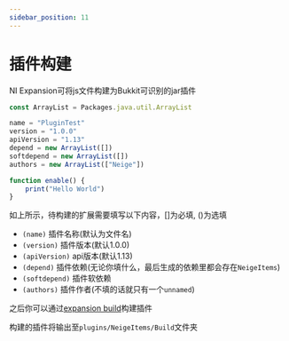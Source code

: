 ```yaml
---
sidebar_position: 11
---
```


# 插件构建

NI Expansion可将js文件构建为Bukkit可识别的jar插件

```js
const ArrayList = Packages.java.util.ArrayList

name = "PluginTest"
version = "1.0.0"
apiVersion = "1.13"
depend = new ArrayList([])
softdepend = new ArrayList([])
authors = new ArrayList(["Neige"])

function enable() {
    print("Hello World")
}
```

如上所示，待构建的扩展需要填写以下内容，[]为必填, ()为选填

* `(name)` 插件名称(默认为文件名)
* `(version)` 插件版本(默认1.0.0)
* `(apiVersion)` api版本(默认1.13)
* `(depend)` 插件依赖(无论你填什么，最后生成的依赖里都会存在`NeigeItems`)
* `(softdepend)` 插件软依赖
* `(authors)` 插件作者(不填的话就只有一个`unnamed`)

之后你可以通过[expansion build](指令/打包扩展.md#expansion-build)构建插件

构建的插件将输出至`plugins/NeigeItems/Build`文件夹
